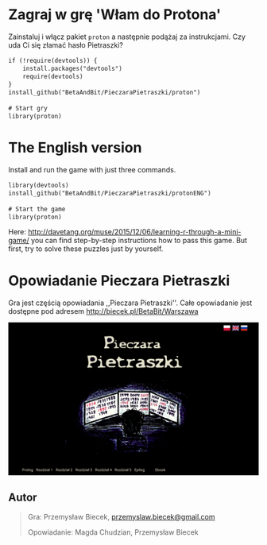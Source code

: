 # Zagraj w grę 'Włam do Protona'

Zainstaluj i włącz pakiet `proton` a następnie podążaj za instrukcjami.
Czy uda Ci się złamać hasło Pietraszki?

```{Ruby}
if (!require(devtools)) {
    install.packages("devtools")
    require(devtools)
}
install_github("BetaAndBit/PieczaraPietraszki/proton")

# Start gry
library(proton)
```

# The English version

Install and run the game with just three commands.

```{Ruby}
library(devtools)
install_github("BetaAndBit/PieczaraPietraszki/protonENG")

# Start the game
library(proton)
```

Here: http://davetang.org/muse/2015/12/06/learning-r-through-a-mini-game/ you can find step-by-step instructions how to pass this game.
But first, try to solve these puzzles just by yourself.


# Opowiadanie Pieczara Pietraszki

Gra jest częścią opowiadania ,,Pieczara Pietraszki''. 
Całe opowiadanie jest dostępne pod adresem http://biecek.pl/BetaBit/Warszawa

![Okładka z www](https://github.com/BetaAndBit/PieczaraPietraszki/raw/master/Zdjecia/okladka.png)

## Autor 
> Gra: 
>   Przemysław Biecek, przemyslaw.biecek@gmail.com
> 
> Opowiadanie: 
>   Magda Chudzian, 
>   Przemysław Biecek
